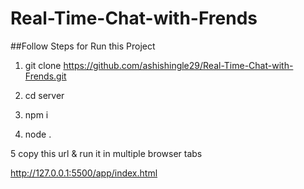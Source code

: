 # Real-Time-Chat-with-Frends

##Follow Steps for Run this Project

1. git clone https://github.com/ashishingle29/Real-Time-Chat-with-Frends.git

2. cd server

3. npm i

4. node .

5 copy this url & run it in multiple browser tabs

http://127.0.0.1:5500/app/index.html
